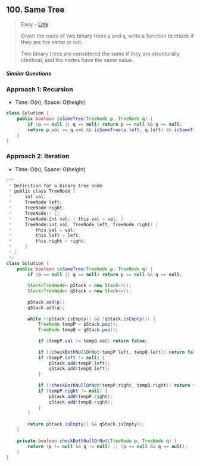 ## 100. Same Tree

> Easy - [Link](https://leetcode.com/problems/same-tree/)
>
> Given the roots of two binary trees `p` and `q`, write a function to check if they are the same or not.
>
> Two binary trees are considered the same if they are structurally identical, and the nodes have the same value.

##### Similar Questions



### Approach 1: Recursion

- Time: O(n), Space: O(height)

```java
class Solution {
    public boolean isSameTree(TreeNode p, TreeNode q) {
        if (p == null || q == null) return p == null && q == null;
        return p.val == q.val && isSameTree(p.left, q.left) && isSameTree(p.right, q.right);
    }
}
```



### Approach 2: Iteration

- Time: O(n), Space: O(height)

```java
/**
 * Definition for a binary tree node.
 * public class TreeNode {
 *     int val;
 *     TreeNode left;
 *     TreeNode right;
 *     TreeNode() {}
 *     TreeNode(int val) { this.val = val; }
 *     TreeNode(int val, TreeNode left, TreeNode right) {
 *         this.val = val;
 *         this.left = left;
 *         this.right = right;
 *     }
 * }
 */
class Solution {
    public boolean isSameTree(TreeNode p, TreeNode q) {
        if (p == null || q == null) return p == null && q == null;
        
        Stack<TreeNode> pStack = new Stack<>();
        Stack<TreeNode> qStack = new Stack<>();
        
        pStack.add(p);
        qStack.add(q);
        
        while (!pStack.isEmpty() && !qStack.isEmpty()) {
            TreeNode tempP = pStack.pop();
            TreeNode tempQ = qStack.pop();
            
            if (tempP.val != tempQ.val) return false;
            
            if (!checkBothNullOrNot(tempP.left, tempQ.left)) return false;
            if (tempP.left != null) {
                pStack.add(tempP.left);
                qStack.add(tempQ.left);
            }
            
            if (!checkBothNullOrNot(tempP.right, tempQ.right)) return false;
            if (tempP.right != null) {
                pStack.add(tempP.right);
                qStack.add(tempQ.right);
            }
        }
        
        return pStack.isEmpty() && qStack.isEmpty();
    }
    
    private boolean checkBothNullOrNot(TreeNode p, TreeNode q) {
        return (p != null && q != null) || (p == null && q == null);
    }
}
```

